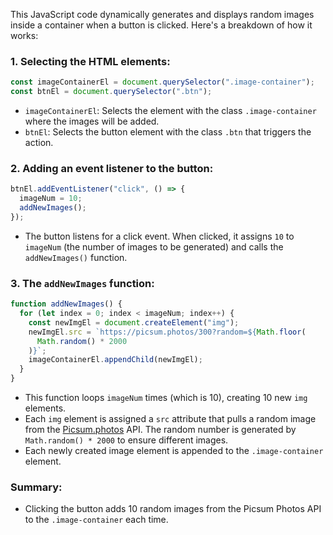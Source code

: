 This JavaScript code dynamically generates and displays random images inside a container when a button is clicked. Here's a breakdown of how it works:

### 1. Selecting the HTML elements:
```javascript
const imageContainerEl = document.querySelector(".image-container");
const btnEl = document.querySelector(".btn");
```
- `imageContainerEl`: Selects the element with the class `.image-container` where the images will be added.
- `btnEl`: Selects the button element with the class `.btn` that triggers the action.

### 2. Adding an event listener to the button:
```javascript
btnEl.addEventListener("click", () => {
  imageNum = 10;
  addNewImages();
});
```
- The button listens for a click event. When clicked, it assigns `10` to `imageNum` (the number of images to be generated) and calls the `addNewImages()` function.

### 3. The `addNewImages` function:
```javascript
function addNewImages() {
  for (let index = 0; index < imageNum; index++) {
    const newImgEl = document.createElement("img");
    newImgEl.src = `https://picsum.photos/300?random=${Math.floor(
      Math.random() * 2000
    )}`;
    imageContainerEl.appendChild(newImgEl);
  }
}
```
- This function loops `imageNum` times (which is 10), creating 10 new `img` elements.
- Each `img` element is assigned a `src` attribute that pulls a random image from the [Picsum.photos](https://picsum.photos/) API. The random number is generated by `Math.random() * 2000` to ensure different images.
- Each newly created image element is appended to the `.image-container` element.

### Summary:
- Clicking the button adds 10 random images from the Picsum Photos API to the `.image-container` each time.